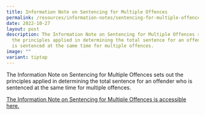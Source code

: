 ```yaml
---
title: Information Note on Sentencing for Multiple Offences
permalink: /resources/information-notes/sentencing-for-multiple-offences/
date: 2022-10-27
layout: post
description: The Information Note on Sentencing for Multiple Offences sets out
  the principles applied in determining the total sentence for an offender who
  is sentenced at the same time for multiple offences.
image: ""
variant: tiptap
---
```

<p>The Information Note on Sentencing for Multiple Offences sets out the principles applied in determining the total sentence for an offender who is sentenced at the same time for multiple offences.</p><p><a href="/files/Information Notes/Information Note on Sentencing for Multiple Offences.pdf" rel="noopener noreferrer nofollow" target="_blank">The Information Note on Sentencing for Multiple Offences is accessible here.</a></p>